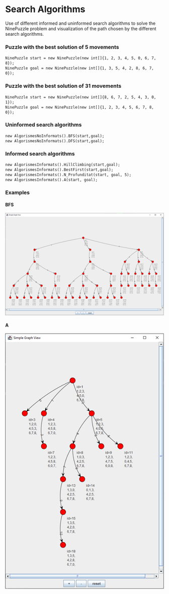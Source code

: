 
# Search Algorithms

Use of different informed and uninformed search algorithms to solve the NinePuzzle problem and visualization of the path chosen by the different search algorithms.


### Puzzle with the best solution of 5 movements
```
NinePuzzle start = new NinePuzzle(new int[]{1, 2, 3, 4, 5, 0, 6, 7, 8});
NinePuzzle goal = new NinePuzzle(new int[]{1, 3, 5, 4, 2, 8, 6, 7, 0});
```
### Puzzle with the best solution of 31 movements
```
NinePuzzle start = new NinePuzzle(new int[]{8, 6, 7, 2, 5, 4, 3, 0, 1});
NinePuzzle goal = new NinePuzzle(new int[]{1, 2, 3, 4, 5, 6, 7, 8, 0});
```

        
### Uninformed search algorithms
```
new AlgorismesNoInformats().BFS(start,goal);
new AlgorismesNoInformats().DFS(start,goal);
```

### Informed search algorithms
```
new AlgorismesInformats().HillClimbing(start,goal);
new AlgorismesInformats().BestFirst(start,goal);
new AlgorismesInformats().N_Profunditat(start, goal, 5);
new AlgorismesInformats().A(start, goal);
```

### Examples

#### BFS
![BFS](files/BFS.png)

#### A
![BFS](files/A.png)